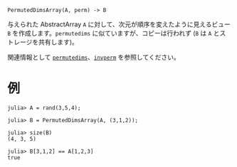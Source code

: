 ```
PermutedDimsArray(A, perm) -> B
```

与えられた AbstractArray `A` に対して、次元が順序を変えたように見えるビュー `B` を作成します。`permutedims` に似ていますが、コピーは行われず (`B` は `A` とストレージを共有します)。

関連情報として [`permutedims`](@ref)、[`invperm`](@ref) を参照してください。

# 例

```jldoctest
julia> A = rand(3,5,4);

julia> B = PermutedDimsArray(A, (3,1,2));

julia> size(B)
(4, 3, 5)

julia> B[3,1,2] == A[1,2,3]
true
```
